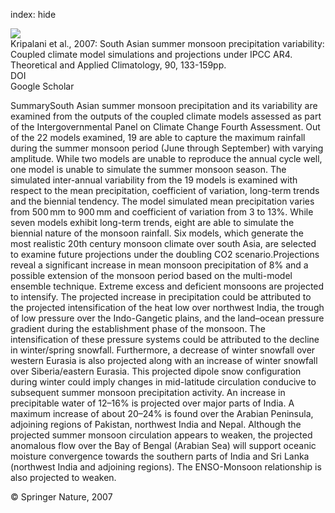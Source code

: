 index: hide

<div class="Citation">
    <div class="Citation-thumb CitationThumb-linked"  data-href="https://doi.org/10.1007/s00704-006-0282-0">
      <img src="https://static.claimspace.cloud/climate-study-static/refs/thumbs/12/Kripalani_et_al_2007-thumb.png" />
    </div>

  <div class="Citation-body">
    <div class="Citation-text">Kripalani et al., 2007: South Asian summer monsoon precipitation variability: Coupled climate model simulations and projections under IPCC AR4. <span class="Article-journal">Theoretical and Applied Climatology, </span><span class="Article-volume">90, </span>133-159pp.</div>
    <div class="Citation-links">
      <div class="CitationLink" data-href="https://doi.org/10.1007/s00704-006-0282-0">
        <div class="CitationLink-icon CitationLink-Doi"></div>
        <div class="CitationLink-text">DOI</div>
      </div>
      <div class="CitationLink" data-href="https://scholar.google.com/scholar?q=10.1007/s00704-006-0282-0">
        <div class="CitationLink-icon CitationLink-Scholar"></div>
        <div class="CitationLink-text">Google Scholar</div>
      </div>
    </div>
  </div>
</div>

SummarySouth Asian summer monsoon precipitation and its variability are examined from the outputs of the coupled climate models assessed as part of the Intergovernmental Panel on Climate Change Fourth Assessment. Out of the 22 models examined, 19 are able to capture the maximum rainfall during the summer monsoon period (June through September) with varying amplitude. While two models are unable to reproduce the annual cycle well, one model is unable to simulate the summer monsoon season. The simulated inter-annual variability from the 19 models is examined with respect to the mean precipitation, coefficient of variation, long-term trends and the biennial tendency. The model simulated mean precipitation varies from 500 mm to 900 mm and coefficient of variation from 3 to 13%. While seven models exhibit long-term trends, eight are able to simulate the biennial nature of the monsoon rainfall. Six models, which generate the most realistic 20th century monsoon climate over south Asia, are selected to examine future projections under the doubling CO2 scenario.Projections reveal a significant increase in mean monsoon precipitation of 8% and a possible extension of the monsoon period based on the multi-model ensemble technique. Extreme excess and deficient monsoons are projected to intensify. The projected increase in precipitation could be attributed to the projected intensification of the heat low over northwest India, the trough of low pressure over the Indo-Gangetic plains, and the land–ocean pressure gradient during the establishment phase of the monsoon. The intensification of these pressure systems could be attributed to the decline in winter/spring snowfall. Furthermore, a decrease of winter snowfall over western Eurasia is also projected along with an increase of winter snowfall over Siberia/eastern Eurasia. This projected dipole snow configuration during winter could imply changes in mid-latitude circulation conducive to subsequent summer monsoon precipitation activity. An increase in precipitable water of 12–16% is projected over major parts of India. A maximum increase of about 20–24% is found over the Arabian Peninsula, adjoining regions of Pakistan, northwest India and Nepal. Although the projected summer monsoon circulation appears to weaken, the projected anomalous flow over the Bay of Bengal (Arabian Sea) will support oceanic moisture convergence towards the southern parts of India and Sri Lanka (northwest India and adjoining regions). The ENSO-Monsoon relationship is also projected to weaken.

<div class="Citation-copy">
&copy; Springer Nature, 2007
</div>